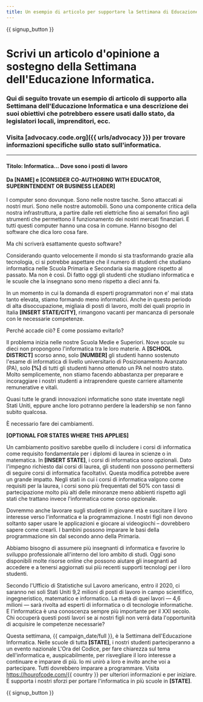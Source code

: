```yaml
---
title: Un esempio di articolo per supportare la Settimana di Educazione all'Informatica e l'Ora del Codice
---
```


{{ signup_button }}

# Scrivi un articolo d'opinione a sostegno della Settimana dell'Educazione Informatica.

### Qui di seguito trovate un esempio di articolo di supporto alla Settimana dell'Educazione Informatica e una descrizione dei suoi obiettivi che potrebbero essere usati dallo stato, da legislatori locali, imprenditori, ecc.

### Visita [advocacy.code.org]({{ urls/advocacy }}) per trovare informazioni specifiche sullo stato sull'informatica.

* * *

#### Titolo: Informatica... Dove sono i posti di lavoro

#### Da [NAME] e [CONSIDER CO-AUTHORING WITH EDUCATOR, SUPERINTENDENT OR BUSINESS LEADER]

I computer sono dovunque. Sono nelle nostre tasche. Sono attaccati ai nostri muri. Sono nelle nostre automobili. Sono una componente critica della nostra infrastruttura, a partire dalle reti elettriche fino ai semafori fino agli strumenti che permettono il funzionamento dei nostri mercati finanziari. E tutti questi computer hanno una cosa in comune. Hanno bisogno del software che dica loro cosa fare.

Ma chi scriverà esattamente questo software?

Considerando quanto velocemente il mondo si sta trasformando grazie alla tecnologia, ci si potrebbe aspettare che il numero di studenti che studiano informatica nelle Scuola Primaria e Secondaria sia maggiore rispetto al passato. Ma non è così. Di fatto oggi gli studenti che studiano informatica e le scuole che la insegnano sono meno rispetto a dieci anni fa.

In un momento in cui la domanda di esperti programmatori non e' mai stata tanto elevata, stiamo formando meno informatici. Anche in questo periodo di alta disoccupazione, migliaia di posti di lavoro, molti dei quali proprio in Italia **[INSERT STATE/CITY]**, rimangono vacanti per mancanza di personale con le necessarie competenze.

Perché accade ciò? E come possiamo evitarlo?

Il problema inizia nelle nostre Scuola Medie e Superiori. Nove scuole su dieci non propongono l'informatica tra le loro materie. A **[SCHOOL DISTRICT]** scorso anno, solo **[NUMBER]** gli studenti hanno sostenuto l'esame di informatica di livello universitario di Posizionamento Avanzato (PA), solo **[%]** di tutti gli studenti hanno ottenuto un PA nel nostro stato. Molto semplicemente, non stiamo facendo abbastanza per preparare e incoraggiare i nostri studenti a intraprendere queste carriere altamente remunerative e vitali.

Quasi tutte le grandi innovazioni informatiche sono state inventate negli Stati Uniti, eppure anche loro potranno perdere la leadership se non fanno subito qualcosa.

È necessario fare dei cambiamenti.

**[OPTIONAL FOR STATES WHERE THIS APPLIES]**

Un cambiamento positivo sarebbe quello di includere i corsi di informatica come requisito fondamentale per i diplomi di laurea in scienze o in matematica. In **[INSERT STATE]**, i corsi di informatica sono opzionali. Dato l'impegno richiesto dai corsi di laurea, gli studenti non possono permettersi di seguire corsi di informatica facoltativi. Questa modifica potrebbe avere un grande impatto. Negli stati in cui i corsi di informatica valgono come requisiti per la laurea, i corsi sono più frequentati del 50% con tassi di partecipazione molto più alti delle minoranze meno abbienti rispetto agli stati che trattano invece l'informatica come corso opzionale.

Dovremmo anche lavorare sugli studenti in giovane età e suscitare il loro interesse verso l'informatica e la programmazione. I nostri figli non devono soltanto saper usare le applicazioni e giocare ai videogiochi – dovrebbero sapere come crearli. I bambini possono imparare le basi della programmazione sin dal secondo anno della Primaria.

Abbiamo bisogno di assumere più insegnanti di informatica e favorire lo sviluppo professionale all'interno del loro ambito di studi. Oggi sono disponibili molte risorse online che possono aiutare gli insegnanti ad accedere e a tenersi aggiornati sui più recenti supporti tecnologi per i loro studenti.

Secondo l'Ufficio di Statistiche sul Lavoro americano, entro il 2020, ci saranno nei soli Stati Uniti 9,2 milioni di posti di lavoro in campo scientifico, ingegneristico, matematico e informatico. La metà di quei lavori — 4,6 milioni — sarà rivolta ad esperti di informatica o di tecnologie informatiche. E l'informatica è una conoscenza sempre più importante per il XXI secolo. Chi occuperà questi posti lavori se ai nostri figli non verrà data l'opportunità di acquisire le competenze necessarie?

Questa settimana, {{ campaign_date/full }}, è la Settimana dell'Educazione Informatica. Nelle scuole di tutta **[STATE]**, i nostri studenti parteciperanno a un evento nazionale L'Ora del Codice, per fare chiarezza sul tema dell'informatica e, auspicabilmente, per risvegliare il loro interesse a continuare e imparare di più. Io mi unirò a loro e invito anche voi a partecipare. Tutti dovrebbero imparare a programmare. Visita https://hourofcode.com/{{ country }} per ulteriori informazioni e per iniziare. E supporta i nostri sforzi per portare l'informatica in più scuole in **[STATE]**.

{{ signup_button }}